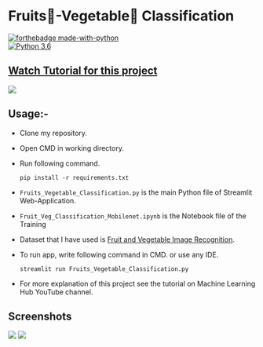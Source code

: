 # Fruits🍍-Vegetable🍅 Classification

[![forthebadge made-with-python](http://ForTheBadge.com/images/badges/made-with-python.svg)](https://www.python.org/)                 
[![Python 3.6](https://img.shields.io/badge/python-3.6-blue.svg)](https://www.python.org/downloads/release/python-360/)   

## [Watch Tutorial for this project](https://youtu.be/cF6rMXZcuCs)
<img src="https://github.com/Spidy20/Fruit_Vegetable_Recognition/blob/master/yt_thumb.jpg">

## Usage:-

- Clone my repository.
- Open CMD in working directory.
- Run following command.

  ```
  pip install -r requirements.txt
  ```
- `Fruits_Vegetable_Classification.py` is the main Python file of Streamlit Web-Application. 
- `Fruit_Veg_Classification_Mobilenet.ipynb` is the Notebook file of the Training
- Dataset that I have used is [Fruit and Vegetable Image Recognition](https://www.kaggle.com/kritikseth/fruit-and-vegetable-image-recognition).
- To run app, write following command in CMD. or use any IDE.

  ```
  streamlit run Fruits_Vegetable_Classification.py
  ```

- For more explanation of this project see the tutorial on Machine Learning Hub YouTube channel.

## Screenshots

<img src="https://github.com/Spidy20/Fruit_Vegetable_Recognition/blob/master/sc1.PNG">
<img src="https://github.com/Spidy20/Fruit_Vegetable_Recognition/blob/master/sc2.PNG">
